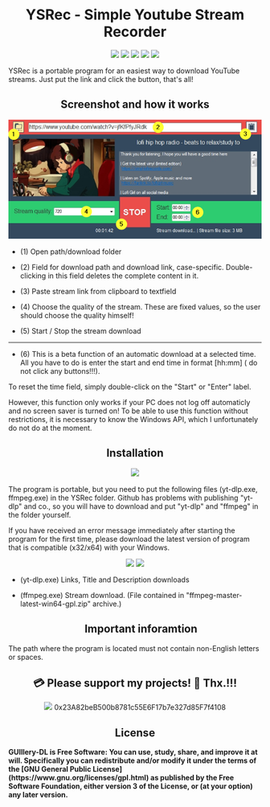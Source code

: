 <h1 align="center"><b>YSRec - Simple Youtube Stream Recorder</b></h1>



<p align="center">        
<a href="https://www.gnu.org/licenses/gpl-3.0" alt="License: GPLv3"><img src="https://img.shields.io/badge/License-GPLv3-brightgreen.svg"></a>  
<a href="" alt=""><img src="https://img.shields.io/badge/Platform-Windows-brightgreen.svg"></a>
<a href="" alt=""><img src="https://img.shields.io/badge/SW--Kind-Portable-orange"></a>
<a href="" alt=""><img src="https://img.shields.io/badge/Language-Visual%20Basic%20.NET%20-brightgreen"></a> 
<a href="" alt=""><img src="https://img.shields.io/badge/Version-2023.03.25-blue"></a>
</p><p align="center">

 
YSRec is a portable program for an easiest way to download YouTube streams. Just put the link and click the button, that's all!


<h2 align="center"><b>Screenshot and how it works</b></h2>

<p align="center"><a href=""><img src="https://raw.githubusercontent.com/testertv/YSRec.github.io/3d281bb235d7ebd96775cfe74b798c1045c485c0/Screenshots/screenshot.jpg"></a></p>



- (1) Open path/download folder

- (2) Field for download path and download link, case-specific. Double-clicking in this field deletes the complete content in it.

- (3) Paste stream link from clipboard to textfield

- (4) Choose the quality of the stream. These are fixed values, so the user should choose the quality himself!

- (5) Start / Stop the stream download
---------------------------------------------------
- (6) This is a beta function of an automatic download at a selected time. All  you have to do is enter the start and end time in format [hh:mm] ( do not click any buttons!!!). 

To reset the time field, simply double-click on the "Start" or "Enter" label.

However, this function only works if your PC does not log off automaticly and no screen saver is turned on! To be able to use this function without restrictions, it is necessary to know the Windows API, which I unfortunately do not do at the moment.





<h2 align="center"><b>Installation</b></h2>



<p align="center"> 
 <a href="https://github.com/testertv/YSRec.github.io/raw/main/Releases/YSRec_2023.03.26.exe" alt="License: GPLv3"><img src="https://img.shields.io/badge/Download-YSRec-brightgreen.svg" width="250"></a>  
 </p><p align="center">

 

The program is portable, but you need to put the following files (yt-dlp.exe, ffmpeg.exe) in the YSRec folder. Github has problems with publishing "yt-dlp" and co., so you will have to download and put "yt-dlp" and "ffmpeg" in the folder yourself. 
  
  If you have received an error message immediately after starting the program for the first time, please download the latest version of program that is compatible (x32/x64) with your Windows.


<p align="center"> 
<a href="https://github.com/yt-dlp/yt-dlp/releases" alt=""><img src="https://img.shields.io/badge/Download-YT--DLP-red.svg"></a> 
<a href="https://github.com/BtbN/FFmpeg-Builds/releases" alt=""><img src="https://img.shields.io/badge/Download-ffmpeg-green.svg"></a> 
</p><p align="center">

- (yt-dlp.exe) Links, Title and Description downloads
- (ffmpeg.exe) Stream download. (File contained in "ffmpeg-master-latest-win64-gpl.zip" archive.)
  
  <h2 align="center"><b>Important inforamtion</b></h2>
The path where the program is located must not contain non-English letters or spaces.

<h2 align="center"><b>💳 Please support my projects! 🤗 Thx.!!!</b></h2>
<p align="center"> 
<a href="" alt=""><img src="https://img.shields.io/badge/Ethereum-wallet-yello.svg"></a> 0x23A82beB500b8781c55E6F17b7e327d85F7f4108
</p><p align="center">

<h2 align="center"><b>License</h2>
GUIllery-DL is Free Software: You can use, study, share, and improve it at will. Specifically you can redistribute and/or modify it under the terms of the [GNU General Public License](https://www.gnu.org/licenses/gpl.html) as published by the Free Software Foundation, either version 3 of the License, or (at your option) any later version.
